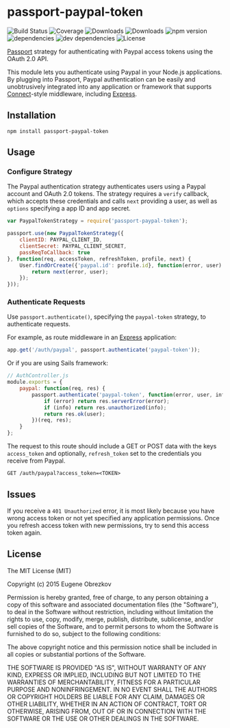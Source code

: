 # passport-paypal-token

![Build Status](https://img.shields.io/travis/ghaiklor/passport-paypal-token.svg)
![Coverage](https://img.shields.io/coveralls/ghaiklor/passport-paypal-token.svg)
![Downloads](https://img.shields.io/npm/dm/passport-paypal-token.svg)
![Downloads](https://img.shields.io/npm/dt/passport-paypal-token.svg)
![npm version](https://img.shields.io/npm/v/passport-paypal-token.svg)
![dependencies](https://img.shields.io/david/ghaiklor/passport-paypal-token.svg)
![dev dependencies](https://img.shields.io/david/dev/ghaiklor/passport-paypal-token.svg)
![License](https://img.shields.io/npm/l/passport-paypal-token.svg)

[Passport](http://passportjs.org/) strategy for authenticating with Paypal access tokens using the OAuth 2.0 API.

This module lets you authenticate using Paypal in your Node.js applications.
By plugging into Passport, Paypal authentication can be easily and unobtrusively integrated into any application or framework that supports [Connect](http://www.senchalabs.org/connect/)-style middleware, including [Express](http://expressjs.com/).

## Installation

```shell
npm install passport-paypal-token
```

## Usage

### Configure Strategy

The Paypal authentication strategy authenticates users using a Paypal account and OAuth 2.0 tokens.
The strategy requires a `verify` callback, which accepts these credentials and calls `next` providing a user, as well as `options` specifying a app ID and app secret.

```javascript
var PaypalTokenStrategy = require('passport-paypal-token');

passport.use(new PaypalTokenStrategy({
    clientID: PAYPAL_CLIENT_ID,
    clientSecret: PAYPAL_CLIENT_SECRET,
    passReqToCallback: true
}, function(req, accessToken, refreshToken, profile, next) {
    User.findOrCreate({'paypal.id': profile.id}, function(error, user) {
        return next(error, user);
    });
}));
```

### Authenticate Requests

Use `passport.authenticate()`, specifying the `paypal-token` strategy, to authenticate requests.

For example, as route middleware in an [Express](http://expressjs.com/) application:

```javascript
app.get('/auth/paypal', passport.authenticate('paypal-token'));
```

Or if you are using Sails framework:

```javascript
// AuthController.js
module.exports = {
    paypal: function(req, res) {
        passport.authenticate('paypal-token', function(error, user, info) {
            if (error) return res.serverError(error);
            if (info) return res.unauthorized(info);
            return res.ok(user);
        })(req, res);
    }
};
```

The request to this route should include a GET or POST data with the keys `access_token` and optionally, `refresh_token` set to the credentials you receive from Paypal.

```
GET /auth/paypal?access_token=<TOKEN>
```

## Issues

If you receive a `401 Unauthorized` error, it is most likely because you have wrong access token or not yet specified any application permissions.
Once you refresh access token with new permissions, try to send this access token again.

## License

The MIT License (MIT)

Copyright (c) 2015 Eugene Obrezkov

Permission is hereby granted, free of charge, to any person obtaining a copy
of this software and associated documentation files (the "Software"), to deal
in the Software without restriction, including without limitation the rights
to use, copy, modify, merge, publish, distribute, sublicense, and/or sell
copies of the Software, and to permit persons to whom the Software is
furnished to do so, subject to the following conditions:

The above copyright notice and this permission notice shall be included in all
copies or substantial portions of the Software.

THE SOFTWARE IS PROVIDED "AS IS", WITHOUT WARRANTY OF ANY KIND, EXPRESS OR
IMPLIED, INCLUDING BUT NOT LIMITED TO THE WARRANTIES OF MERCHANTABILITY,
FITNESS FOR A PARTICULAR PURPOSE AND NONINFRINGEMENT. IN NO EVENT SHALL THE
AUTHORS OR COPYRIGHT HOLDERS BE LIABLE FOR ANY CLAIM, DAMAGES OR OTHER
LIABILITY, WHETHER IN AN ACTION OF CONTRACT, TORT OR OTHERWISE, ARISING FROM,
OUT OF OR IN CONNECTION WITH THE SOFTWARE OR THE USE OR OTHER DEALINGS IN THE
SOFTWARE.
